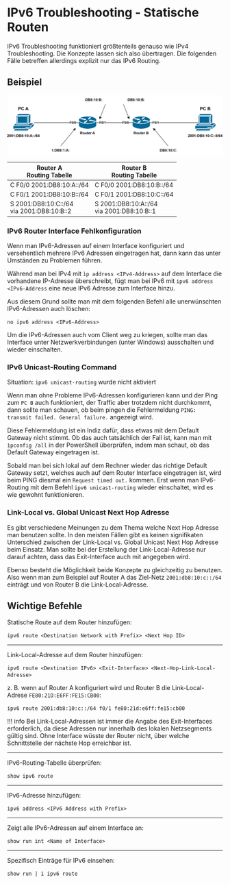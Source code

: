 # IPv6 Troubleshooting - Statische Routen

IPv6 Troubleshooting funktioniert größtenteils genauso wie IPv4 Troubleshooting. Die Konzepte lassen sich also übertragen. Die folgenden Fälle betreffen allerdings explizit nur das IPv6 Routing.

## Beispiel

![routing_troubleshooting](assets/routing_troubleshooting.drawio.svg)

| Router A<br>Routing Tabelle                                      | Router B<br>Routing Tabelle                                          |
| ---------------------------------------------------------------- | -------------------------------------------------------------------- |
| C F0/0 2001:DB8:10:A::/64                                        | C F0/0 2001:DB8:10:B::/64                                            |
| C F0/1 2001:DB8:10:B::/64                                        | C F0/1 2001:DB8:10:C::/64                                            |
| S 2001:DB8:10:C::/64<br>                    via 2001:DB8:10:B::2 | S 2001:DB8:10:A::/64<br>                    via 2001:DB8:10:B::1<br> |

### IPv6 Router Interface Fehlkonfiguration

Wenn man IPv6-Adressen auf einem Interface konfiguriert und versehentlich mehrere IPv6 Adressen eingetragen hat, dann kann das unter Umständen zu Problemen führen.

Während man bei IPv4 mit `ìp address <IPv4-Address>` auf dem Interface die vorhandene IP-Adresse überschreibt, fügt man bei IPv6 mit `ipv6 address <IPv6-Address` eine neue IPv6 Adresse zum Interface hinzu.

Aus diesem Grund sollte man mit dem folgenden Befehl alle unerwünschten IPv6-Adressen auch löschen:

```cli
no ipv6 address <IPv6-Address>
```

Um die IPv6-Adressen auch vom Client weg zu kriegen, sollte man das Interface unter Netzwerkverbindungen (unter Windows) ausschalten und wieder einschalten.

### IPv6 Unicast-Routing Command

Situation: `ipv6 unicast-routing` wurde nicht aktiviert

Wenn man ohne Probleme IPv6-Adressen konfigurieren kann und der Ping zum `PC B` auch funktioniert, der Traffic aber trotzdem nicht durchkommt, dann sollte man schauen, ob beim pingen die Fehlermeldung `PING: transmit failed. General failure.` angezeigt wird.

Diese Fehlermeldung ist ein Indiz dafür, dass etwas mit dem Default Gateway nicht stimmt. Ob das auch tatsächlich der Fall ist, kann man mit `ìpconfig /all` in der PowerShell überprüfen, indem man schaut, ob das Default Gateway eingetragen ist.

Sobald man bei sich lokal auf dem Rechner wieder das richtige Default Gateway setzt, welches auch auf dem Router Interface eingetragen ist, wird beim PING diesmal ein `Request timed out.` kommen. Erst wenn man IPv6-Routing mit dem Befehl `ipv6 unicast-routing` wieder einschaltet, wird es wie gewohnt funktionieren.

### Link-Local vs. Global Unicast Next Hop Adresse

Es gibt verschiedene Meinungen zu dem Thema welche Next Hop Adresse man benutzen sollte. In den meisten Fällen gibt es keinen signifikaten Unterschied zwischen der Link-Local vs. Global Unicast Next Hop Adresse beim Einsatz. Man sollte bei der Erstellung der Link-Local-Adresse nur darauf achten, dass das Exit-Interface auch mit angegeben wird.

Ebenso besteht die Möglichkeit beide Konzepte zu gleichzeitig zu benutzen. Also wenn man zum Beispiel auf Router A das Ziel-Netz `2001:db8:10:c::/64` einträgt und von Router B die Link-Local-Adresse.
## Wichtige Befehle

Statische Route auf dem Router hinzufügen:

```cli
ipv6 route <Destination Network with Prefix> <Next Hop ID>
```

---

Link-Local-Adresse auf dem Router hinzufügen:

```cli
ipv6 route <Destination IPv6> <Exit-Interface> <Next-Hop-Link-Local-Adresse>
```

z. B. wenn auf Router A konfiguriert wird und Router B die Link-Local-Adrese `FE80:21D:E6FF:FE15:CB00`:

```cli
ipv6 route 2001:db8:10:c::/64 f0/1 fe80:21d:e6ff:fe15:cb00
```

!!! info
	Bei Link-Local-Adressen ist immer die Angabe des Exit-Interfaces erforderlich, da diese Adressen nur innerhalb des lokalen Netzsegments gültig sind. Ohne Interface wüsste der Router nicht, über welche Schnittstelle der nächste Hop erreichbar ist.

---

IPv6-Routing-Tabelle überprüfen:

```cli
show ipv6 route
```

---

IPv6-Adresse hinzufügen:

```cli
ipv6 address <IPv6 Address with Prefix>
```

---

Zeigt alle IPv6-Adressen auf einem Interface an:

```cli
show run int <Name of Interface>
```

---

Spezifisch Einträge für IPv6 einsehen:

```cli
show run | i ipv6 route
```
